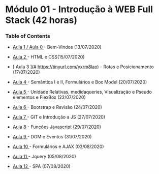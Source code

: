 # Módulo 01 - Introdução à WEB Full Stack (42 horas)

### Table of Contents

- [ Aula 1 / Aula 0 ](#) - Bem-Vindos (13/07/2020)

- [ Aula 2 ](Aula02-Introducao) - HTML e CSS(15/07/2020)

- [ Aula 3 ](# https://tinyurl.com/yxrm8lao) - Rotas e Posicionamento (17/07/2020)

- [ Aula 4 ](#https://tinyurl.com/y65varu3) - Semântica I e II, Formulários e Box Model (20/07/2020)

- [ Aula 5 ](#https://tinyurl.com/y3ptwddt) - Unidade Relativas, medidaqueries, Visualização e Pseudo elementos e FlexBox (22/07/2020)

- [ Aula 6 ](#https://tinyurl.com/yxhqt87p) - Bootstrap e Revisão (24/07/2020)

- [ Aula 7 ](#https://tinyurl.com/y3uw32mk) - GIT e Introdução a JS (27/07/2020)

- [ Aula 8 ](#https://tinyurl.com/y6nao2ye) - Funções Javascript (29/07/2020)

- [ Aula 9 ](#https://tinyurl.com/y68s8sx2) - DOM e Eventos (31/07/2020)

- [ Aula 10 ](#https://tinyurl.com/y642t4dm)  - Formulários e AJAX (03/08/2020)

- [ Aula 11 ](#) - Jquery (05/08/2020)

- [ Aula 12 ](#)  - SPA (07/08/2020)
